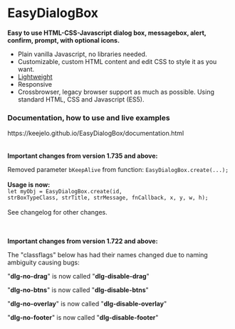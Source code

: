 # EasyDialogBox
<b>Easy to use HTML-CSS-Javascript dialog box, messagebox, alert, confirm, prompt, with optional icons.</b>

- Plain vanilla Javascript, no libraries needed.
- Customizable, custom HTML content and edit CSS to style it as you want.
- <a href="https://github.com/keejelo/EasyDialogBox/blob/master/js/easydlg.min.js" title="Minified version, smaller size">Lightweight</a>
- Responsive
- Crossbrowser, legacy browser support as much as possible. Using standard HTML, CSS and Javascript (ES5).

<h3>Documentation, how to use and live examples</h3>
https://keejelo.github.io/EasyDialogBox/documentation.html
<br /><br /><br />
<b>Important changes from version 1.735 and above:</b>

Removed parameter <code>bKeepAlive</code> from function: <code>EasyDialogBox.create(...);</code>
<br /><br />
<b>Usage is now:</b>
<br />
<code>let myObj = EasyDialogBox.create(id, strBoxTypeClass, strTitle, strMessage, fnCallback, x, y, w, h);</code>
<br />
<br />
See changelog for other changes.
<br />
<br />
<br />

<b>Important changes from version 1.722 and above:</b>

The "classflags" below has had their names changed due to naming ambiguity causing bugs:

"<b>dlg-no-drag</b>" is now called "<b>dlg-disable-drag</b>"

"<b>dlg-no-btns</b>" is now called "<b>dlg-disable-btns</b>"

"<b>dlg-no-overlay</b>" is now called "<b>dlg-disable-overlay</b>"

"<b>dlg-no-footer</b>" is now called "<b>dlg-disable-footer</b>"

